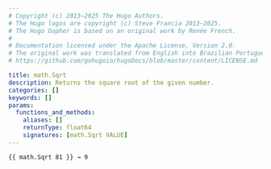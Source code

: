 ```yaml
---
# Copyright (c) 2013–2025 The Hugo Authors.
# The Hugo logos are copyright (c) Steve Francia 2013–2025.
# The Hugo Gopher is based on an original work by Renée French.
#
# Documentation licensed under the Apache License, Version 2.0.
# The original work was translated from English into Brazilian Portuguese.
# https://github.com/gohugoio/hugoDocs/blob/master/content/LICENSE.md

title: math.Sqrt
description: Returns the square root of the given number.
categories: []
keywords: []
params:
  functions_and_methods:
    aliases: []
    returnType: float64
    signatures: [math.Sqrt VALUE]
---
```


```go-html-template
{{ math.Sqrt 81 }} → 9
```
